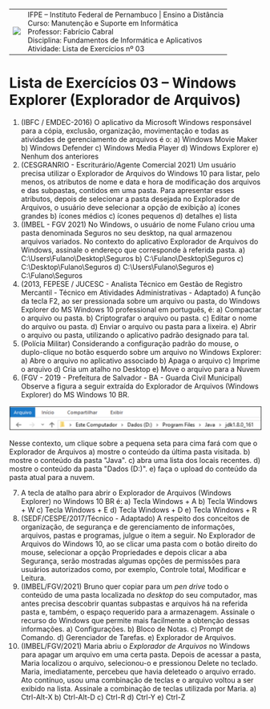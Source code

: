 
<table>
    <tr>
        <td>
            <img src="logotipo-ead-mini.png">
        </td>
        <td>
IFPE – Instituto Federal de Pernambuco | Ensino a Distância<br/>
Curso: Manutenção e Suporte em Informática<br/>
Professor: Fabrício Cabral <fabricio.cabral@ead.ifpe.edu.br><br/>
Disciplina: Fundamentos de Informática e Aplicativos<br/>
Atividade: Lista de Exercícios nº 03
        </td>
    </tr>
</table>

# Lista de Exercícios 03 – Windows Explorer (Explorador de Arquivos)

1. (IBFC / EMDEC-2016) O aplicativo da Microsoft Windows responsável para a cópia, exclusão, organização, movimentação e todas as atividades de gerenciamento de arquivos é o:
   a) Windows Movie Maker
   b) Windows Defender
   c) Windows Media Player
   d) Windows Explorer
   e) Nenhum dos anteriores
2. (CESGRANRIO - Escriturário/Agente Comercial 2021) Um usuário precisa utilizar o Explorador de Arquivos do Windows 10 para listar, pelo menos, os atributos de nome e data e hora de modificação dos arquivos e das subpastas, contidos em uma pasta. Para apresentar esses atributos, depois de selecionar a pasta desejada no Explorador de Arquivos, o usuário deve selecionar a opção de exibição
   a) ícones grandes
   b) ícones médios
   c) ícones pequenos
   d) detalhes
   e) lista
3. (IMBEL - FGV 2021) No Windows, o usuário de nome Fulano criou uma pasta denominada Seguros no seu desktop, na qual armazenou arquivos variados. No contexto do aplicativo Explorador de Arquivos do Windows, assinale o endereço que corresponde à referida pasta.
   a) C:\Users\Fulano\Desktop\Seguros
   b) C:\Fulano\Desktop\Seguros
   c) C:\Desktop\Fulano\Seguros
   d) C:\Users\Fulano\Seguros
   e) C:\Fulano\Seguros
4. (2013, FEPESE / JUCESC - Analista Técnico em Gestão de Registro Mercantil - Técnico em Atividades Administrativas - Adaptado) A função da tecla F2, ao ser pressionada sobre um arquivo ou pasta, do Windows Explorer do MS Windows 10 professional em português, é:
   a) Compactar o arquivo ou pasta.
   b) Criptografar o arquivo ou pasta.
   c) Editar o nome do arquivo ou pasta.
   d) Enviar o arquivo ou pasta para a lixeira.
   e) Abrir o arquivo ou pasta, utilizando o aplicativo padrão designado para tal.
5. (Polícia Militar) Considerando a configuração padrão do mouse, o duplo-clique no botão esquerdo sobre um arquivo no Windows Explorer:
   a) Abre o arquivo no aplicativo associado
   b) Apaga o arquivo
   c) Imprime o arquivo
   d) Cria um atalho no Desktop
   e) Move o arquivo para a Nuvem
6. (FGV - 2019 - Prefeitura de Salvador - BA - Guarda Civil Municipal) Observe a figura a seguir extraída do Explorador de Arquivos (Windows Explorer) do MS Windows 10 BR.
<p align="center">
    <img src="imagens/barra-windows-explorer.png"/>
</p>
Nesse contexto, um clique sobre a pequena seta para cima fará com que o Explorador de Arquivos
   a) mostre o conteúdo da última pasta visitada.
   b) mostre o conteúdo da pasta "Java".
   c) abra uma lista dos locais recentes.
   d) mostre o conteúdo da pasta "Dados (D:)".
   e) faça o upload do conteúdo da pasta atual para a nuvem.

7. A tecla de atalho para abrir o Explorador de Arquivos (Windows Explorer) no Windows 10 BR é:
   a) Tecla Windows + A
   b) Tecla Windows + W
   c) Tecla Windows + E
   d) Tecla Windows + D
   e) Tecla Windows + R
8. (SEDF/CESPE/2017/Técnico - Adaptado) A respeito dos conceitos de organização, de segurança e de gerenciamento de informações, arquivos, pastas e programas, julgue o item a seguir.
No Explorador de Arquivos do Windows 10, ao se clicar uma pasta com o botão direito do mouse, selecionar a opção Propriedades e depois clicar a aba Segurança, serão mostradas algumas opções de permissões para usuários autorizados como, por exemplo, Controle total, Modificar e Leitura.
9. (IMBEL/FGV/2021) Bruno quer copiar para um *pen drive* todo o conteúdo de uma pasta localizada no *desktop* do seu computador, mas antes precisa descobrir quantas subpastas e arquivos há na referida pasta e, também, o espaço requerido para a armazenagem. Assinale o recurso do Windows que permite mais facilmente a obtenção dessas informações.
   a) Configurações.
   b) Bloco de Notas.
   c) Prompt de Comando.
   d) Gerenciador de Tarefas.
   e) Explorador de Arquivos.
10. (IMBEL/FGV/2021) Maria abriu o *Explorador de Arquivos* no Windows para apagar um arquivo em uma certa pasta. Depois de acessar a pasta, Maria localizou o arquivo, selecionou-o e pressionou Delete no teclado. Maria, imediatamente, percebeu que havia deleteado o arquivo errado. Ato contínuo, usou uma combinação de teclas e o arquivo voltou a ser exibido na lista. Assinale a combinação de teclas utilizada por Maria.
   a) Ctrl-Alt-X
   b) Ctrl-Alt-D
   c) Ctrl-R
   d) Ctrl-Y
   e) Ctrl-Z